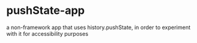 # pushState-app
a non-framework app that uses history.pushState, in order to experiment with it for accessibility purposes
